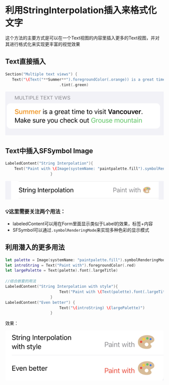 # 利用StringInterpolation插入来格式化文字

这个方法的主要方式是可以在一个Text视图的内容里插入更多的Text视图，并对其进行格式化来实现更丰富的视觉效果

## Text直接插入

```swift
Section("Multiple text views") {
   Text("\(Text("**Summer**").foregroundColor(.orange)) is a great time to visit **Vancouver**. Make sure you check out \(Text("[Grouse mountain](https://grousemountain.com)"))")
                        .tint(.green)
```

![Untitled](%E5%88%A9%E7%94%A8StringInterpolation%E6%8F%92%E5%85%A5%E6%9D%A5%E6%A0%BC%E5%BC%8F%E5%8C%96%E6%96%87%E5%AD%97%209d5d43d617df456a936675ca5026c1ac/Untitled.png)

## Text中插入SFSymbol Image

```swift
LabeledContent("String Interpolation"){
    Text("Paint with \(Image(systemName: "paintpalette.fill").symbolRenderingMode(.multicolor))")
                    }
```

![Untitled](%E5%88%A9%E7%94%A8StringInterpolation%E6%8F%92%E5%85%A5%E6%9D%A5%E6%A0%BC%E5%BC%8F%E5%8C%96%E6%96%87%E5%AD%97%209d5d43d617df456a936675ca5026c1ac/Untitled%201.png)

### 💡这里需要关注两个用法：

- labeledContent可以用在Form里面显示类似于Label的效果，标签+内容
- SFSymbol可以通过`.symbolRenderingMode`来实现多种色彩的显示模式

## 利用潜入的更多用法

```swift
let palette = Image(systemName: "paintpalette.fill").symbolRenderingMode(.multicolor)
let introString = Text("Paint with").foregroundColor(.red)
let largePalette = Text(palette).font(.largeTitle)

//结合嵌套的用法
LabeledContent("String Interpolation with style"){
                        Text("Paint with \(Text(palette).font(.largeTitle))")
                    }
LabeledContent("Even better") {
                        Text("\(introString) \(largePalette)")
                    }
```

效果：

![Untitled](%E5%88%A9%E7%94%A8StringInterpolation%E6%8F%92%E5%85%A5%E6%9D%A5%E6%A0%BC%E5%BC%8F%E5%8C%96%E6%96%87%E5%AD%97%209d5d43d617df456a936675ca5026c1ac/Untitled%202.png)